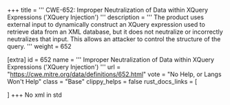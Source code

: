 +++
title = '''
CWE-652: Improper Neutralization of Data within XQuery Expressions ('XQuery Injection')
'''
description	= '''
The product uses external input to dynamically construct an XQuery expression used to retrieve data from an XML database, but it does not neutralize or incorrectly neutralizes that input. This allows an attacker to control the structure of the query.
'''
weight = 652

[extra]
id = 652
name = '''
Improper Neutralization of Data within XQuery Expressions ('XQuery Injection')
'''
url = "https://cwe.mitre.org/data/definitions/652.html"
vote = "No Help, or Langs Won't Help"
class = "Base"
clippy_helps = false
rust_docs_links = [
	
]
+++
No xml in std